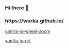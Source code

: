 ### Hi there 👋

### https://worka.github.io/

[vanilla-js-wheel-zoom](https://worka.github.io/vanilla-js-wheel-zoom/)

[vanilla-js-url](https://worka.github.io/vanilla-js-url/)

<!--
- 🔭 I’m currently working on ...
- 🌱 I’m currently learning ...
- 👯 I’m looking to collaborate on ...
- 🤔 I’m looking for help with ...
- 💬 Ask me about ...
- 📫 How to reach me: ...
- 😄 Pronouns: ...
- ⚡ Fun fact: ...
-->
